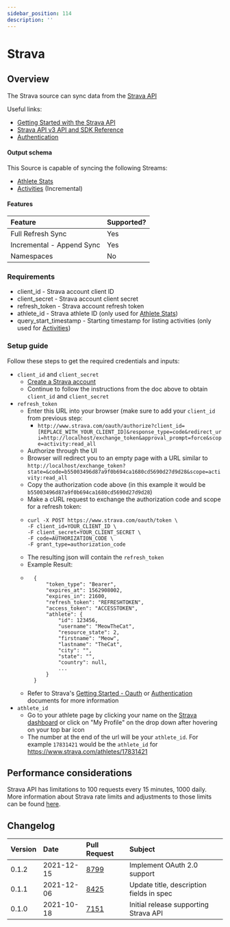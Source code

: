 ```yaml
---
sidebar_position: 114
description: ''
---
```


# Strava

## Overview

The Strava source can sync data from the [Strava API](https://developers.strava.com/)

Useful links:

* [Getting Started with the Strava API](https://developers.strava.com/docs/getting-started/)  
* [Strava API v3 API and SDK Reference](https://developers.strava.com/docs/reference/)
* [Authentication](https://developers.strava.com/docs/authentication/)

#### Output schema

This Source is capable of syncing the following Streams:

* [Athlete Stats](https://developers.strava.com/docs/reference/#api-Athletes-getStats)
* [Activities](https://developers.strava.com/docs/reference/#api-Activities-getLoggedInAthleteActivities) \(Incremental\)

#### Features

| Feature | Supported? |
| :--- | :--- |
| Full Refresh Sync | Yes |
| Incremental - Append Sync | Yes |
| Namespaces | No |

### Requirements

* client\_id - Strava account client ID
* client\_secret - Strava account client secret
* refresh\_token - Strava account refresh token 
* athlete\_id - Strava athlete ID (only used for [Athlete Stats](https://developers.strava.com/docs/reference/#api-Athletes-getStats))
* query\_start\_timestamp - Starting timestamp for listing activities (only used for [Activities](https://developers.strava.com/docs/reference/#api-Activities-getLoggedInAthleteActivities))

### Setup guide

Follow these steps to get the required credentials and inputs:
* `client_id` and `client_secret`
    * [Create a Strava account](https://developers.strava.com/docs/getting-started/#account)
    * Continue to follow the instructions from the doc above to obtain `client_id` and `client_secret`
* `refresh_token`
    * Enter this URL into your browser (make sure to add your `client_id` from previous step:
        * `http://www.strava.com/oauth/authorize?client_id=[REPLACE_WITH_YOUR_CLIENT_ID]&response_type=code&redirect_uri=http://localhost/exchange_token&approval_prompt=force&scope=activity:read_all`
    * Authorize through the UI
    * Browser will redirect you to an empty page with a URL similar to `http://localhost/exchange_token?state=&code=b55003496d87a9f0b694ca1680cd5690d27d9d28&scope=activity:read_all`
    * Copy the authorization code above (in this example it would be `b55003496d87a9f0b694ca1680cd5690d27d9d28`)
    * Make a cURL request to exchange the authorization code and scope for a refresh token:
    * ```
      curl -X POST https://www.strava.com/oauth/token \
      -F client_id=YOUR_CLIENT_ID \
      -F client_secret=YOUR_CLIENT_SECRET \
      -F code=AUTHORIZATION_CODE \
      -F grant_type=authorization_code
      ```
    * The resulting json will contain the `refresh_token`
    * Example Result:
    * ```
        {
            "token_type": "Bearer",
            "expires_at": 1562908002,
            "expires_in": 21600,
            "refresh_token": "REFRESHTOKEN",
            "access_token": "ACCESSTOKEN",
            "athlete": {
                "id": 123456,
                "username": "MeowTheCat",
                "resource_state": 2,
                "firstname": "Meow",
                "lastname": "TheCat",
                "city": "",
                "state": "",
                "country": null,
                ...
            }
        }
      ```
    * Refer to Strava's [Getting Started - Oauth](https://developers.strava.com/docs/getting-started/#oauth) or [Authentication](https://developers.strava.com/docs/authentication/) documents for more information
* `athlete_id`
    * Go to your athlete page by clicking your name on the [Strava dashboard](https://www.strava.com/dashboard) or click on "My Profile" on the drop down after hovering on your top bar icon
    * The number at the end of the url will be your `athlete_id`. For example `17831421` would be the `athlete_id` for https://www.strava.com/athletes/17831421

## Performance considerations

Strava API has limitations to 100 requests every 15 minutes, 1000 daily.
More information about Strava rate limits and adjustments to those limits can be found [here](https://developers.strava.com/docs/rate-limits).

## Changelog

| Version | Date | Pull Request | Subject |
| :--- | :--- | :--- | :--- |
| 0.1.2 | 2021-12-15 | [8799](https://github.com/airbytehq/airbyte/pull/8799) | Implement OAuth 2.0 support |
| 0.1.1 | 2021-12-06 | [8425](https://github.com/airbytehq/airbyte/pull/8425) | Update title, description fields in spec |
| 0.1.0 | 2021-10-18 | [7151](https://github.com/airbytehq/airbyte/pull/7151) | Initial release supporting Strava API |

